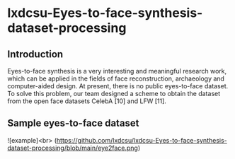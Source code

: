 # lxdcsu-Eyes-to-face-synthesis-dataset-processing
## Introduction
Eyes-to-face synthesis is a very interesting and meaningful research work, which can be applied in the fields of face reconstruction, archaeology and computer-aided design. At present, there is no public eyes-to-face dataset. To solve this problem, our team designed a scheme to obtain the dataset from the open face datasets CelebA [10] and LFW [11].

## Sample eyes-to-face dataset
![example]\<br>
(https://github.com/lxdcsu/lxdcsu-Eyes-to-face-synthesis-dataset-processing/blob/main/eye2face.png)
##

